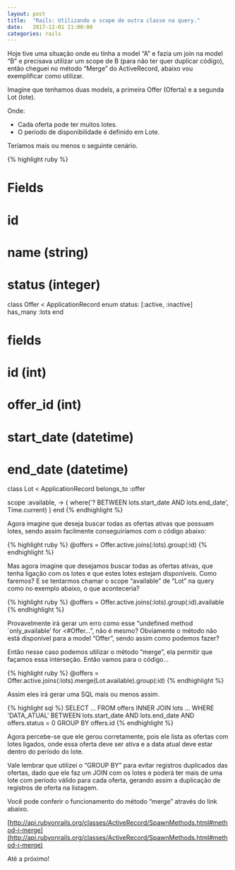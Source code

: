 ```yaml
---
layout: post
title:  "Rails: Utilizando o scope de outra classe na query."
date:   2017-12-01 21:00:00
categories: rails
---
```


Hoje tive uma situação onde eu tinha a model “A” e fazia um join na model “B” e precisava utilizar um scope de B (para não ter quer duplicar código), então cheguei no método “Merge” do ActiveRecord, abaixo vou exemplificar como utilizar.

Imagine que tenhamos duas models, a primeira Offer (Oferta) e a segunda Lot (lote).

Onde:
* Cada oferta pode ter muitos lotes.
* O período de disponibilidade é definido em Lote.

Teríamos mais ou menos o seguinte cenário.

{% highlight ruby %}
# Fields
# id
# name (string)
# status (integer)
class Offer < ApplicationRecord
  enum status: [:active, :inactive]  
  has_many :lots
end

# fields
# id (int)
# offer_id (int)
# start_date (datetime)
# end_date (datetime) 
class Lot < ApplicationRecord
  belongs_to :offer

  scope :available, -> { where('? BETWEEN lots.start_date AND lots.end_date', Time.current) }
end
{% endhighlight %}

Agora imagine que deseja buscar todas as ofertas ativas que possuam lotes, sendo assim facilmente conseguiríamos com o código abaixo:

{% highlight ruby %}
@offers = Offer.active.joins(:lots).group(:id)
{% endhighlight %}

Mas agora imagine que desejamos buscar todas as ofertas ativas, que tenha ligação com os lotes e que estes lotes estejam disponíveis. 
Como faremos? 
E se tentarmos chamar o scope “available” de “Lot” na query como no exemplo abaixo, o que aconteceria?

{% highlight ruby %}
@offers = Offer.active.joins(:lots).group(:id).available
{% endhighlight %}

Provavelmente irá gerar um erro como esse “undefined method `only_available’ for <#Offer…”, não é mesmo? 
Obviamente o método não está disponível para a model “Offer”, sendo assim como podemos fazer?

Então nesse caso podemos utilizar o método “merge”, ela permitir que façamos essa interseção. Então vamos para o código...

{% highlight ruby %}
@offers = Offer.active.joins(:lots).merge(Lot.available).group(:id)
{% endhighlight %}

Assim eles irá gerar uma SQL mais ou menos assim.

{% highlight sql %}
SELECT ... 
FROM offers 
INNER JOIN lots ... 
WHERE 'DATA_ATUAL' BETWEEN lots.start_date AND lots.end_date
AND offers.status = 0
GROUP BY offers.id
{% endhighlight %}

Agora percebe-se que ele gerou corretamente, pois ele lista as ofertas com lotes ligados, onde essa oferta deve ser ativa e a data atual deve estar dentro do período do lote.

Vale lembrar que utilizei o “GROUP BY” para evitar registros duplicados das ofertas, dado que ele faz um JOIN com os lotes e poderá ter mais de uma lote com período válido para cada oferta, gerando assim a duplicação de registros de oferta na listagem.

Você pode conferir o funcionamento do método “merge” através do link abaixo.

[http://api.rubyonrails.org/classes/ActiveRecord/SpawnMethods.html#method-i-merge](http://api.rubyonrails.org/classes/ActiveRecord/SpawnMethods.html#method-i-merge)

Até a próximo!